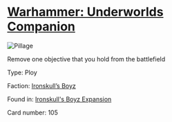 # [Warhammer: Underworlds Companion](https://guidokessels.github.io/wh-underworlds)

  

![Pillage](https://warhammerunderworlds.com/wp-content/uploads/sites/6/2017/12/105_ENG-Pillage.png)

Remove one objective that you hold from the battlefield

Type: Ploy

Faction: [Ironskull’s Boyz](https://guidokessels.github.io/wh-underworlds/factions/ironskulls-boyz)

Found in: [Ironskull's Boyz Expansion](https://guidokessels.github.io/wh-underworlds/locations/ironskulls-boyz-expansion)

Card number: 105
